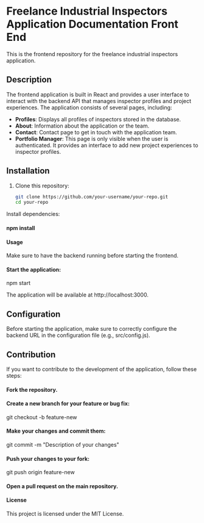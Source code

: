 # Freelance Industrial Inspectors Application Documentation Front End

This is the frontend repository for the freelance industrial inspectors application.

## Description

The frontend application is built in React and provides a user interface to interact with the backend API that manages inspector profiles and project experiences. The application consists of several pages, including:

- **Profiles**: Displays all profiles of inspectors stored in the database.
- **About**: Information about the application or the team.
- **Contact**: Contact page to get in touch with the application team.
- **Portfolio Manager**: This page is only visible when the user is authenticated. It provides an interface to add new project experiences to inspector profiles.

## Installation

1. Clone this repository:

   ```bash
   git clone https://github.com/your-username/your-repo.git
   cd your-repo

Install dependencies:

#### npm install

#### Usage
Make sure to have the backend running before starting the frontend.

#### Start the application:

npm start

The application will be available at http://localhost:3000.

## Configuration
Before starting the application, make sure to correctly configure the backend URL in the configuration file (e.g., src/config.js).

## Contribution
If you want to contribute to the development of the application, follow these steps:

#### Fork the repository.

#### Create a new branch for your feature or bug fix:

git checkout -b feature-new

#### Make your changes and commit them:

git commit -m "Description of your changes"

#### Push your changes to your fork:

git push origin feature-new

#### Open a pull request on the main repository.

#### License
This project is licensed under the MIT License.